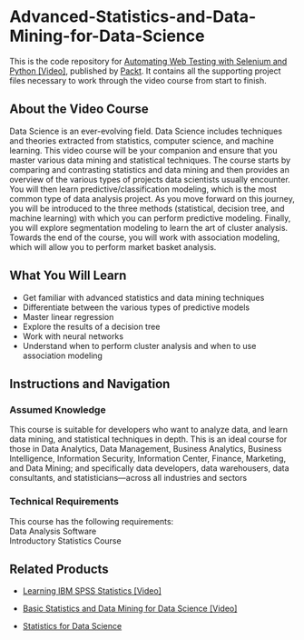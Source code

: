 # Advanced-Statistics-and-Data-Mining-for-Data-Science

This is the code repository for [Automating Web Testing with Selenium and Python [Video]](https://prod.packtpub.com/in/big-data-and-business-intelligence/advanced-statistics-and-data-mining-data-science-video), published by [Packt](https://www.packtpub.com/?utm_source=github). It contains all the supporting project files necessary to work through the video course from start to finish.

## About the Video Course
Data Science is an ever-evolving field. Data Science includes techniques and theories extracted from statistics, computer science, and machine learning. This video course will be your companion and ensure that you master various data mining and statistical techniques.
The course starts by comparing and contrasting statistics and data mining and then provides an overview of the various types of projects data scientists usually encounter. You will then learn predictive/classification modeling, which is the most common type of data analysis project. As you move forward on this journey, you will be introduced to the three methods (statistical, decision tree, and machine learning) with which you can perform predictive modeling. Finally, you will explore segmentation modeling to learn the art of cluster analysis. Towards the end of the course, you will work with association modeling, which will allow you to perform market basket analysis.

<H2>What You Will Learn</H2>
<DIV class=book-info-will-learn-text>
<UL>
<LI>Get familiar with advanced statistics and data mining techniques
<LI>Differentiate between the various types of predictive models
<LI>Master linear regression
<LI>Explore the results of a decision tree
<LI>Work with neural networks
<LI>Understand when to perform cluster analysis and when to use association modeling
</LI></UL></DIV>

## Instructions and Navigation
### Assumed Knowledge
This course is suitable for developers who want to analyze data, and learn data mining, and statistical techniques in depth. This is an ideal course for those in Data Analytics, Data Management, Business Analytics, Business Intelligence, Information Security, Information Center, Finance, Marketing, and Data Mining; and specifically data developers, data warehousers, data consultants, and statisticians—across all industries and sectors	

### Technical Requirements
This course has the following requirements:<br/>
Data Analysis Software<br/>
Introductory Statistics Course<br/>






## Related Products
* [Learning IBM SPSS Statistics [Video]](https://prod.packtpub.com/in/big-data-and-business-intelligence/learning-ibm-spss-statistics-video)

* [Basic Statistics and Data Mining for Data Science [Video]](https://prod.packtpub.com/in/big-data-and-business-intelligence/basic-statistics-and-data-mining-data-science-video)

* [Statistics for Data Science](https://prod.packtpub.com/in/big-data-and-business-intelligence/statistics-data-science)
